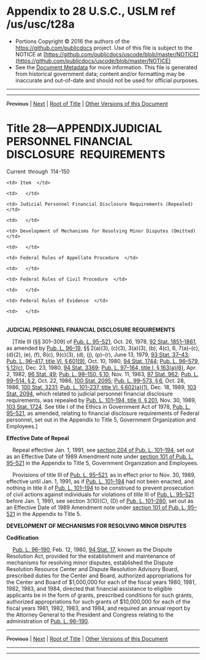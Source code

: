---
---

# Appendix to 28 U.S.C., USLM ref /us/usc/t28a

* Portions Copyright © 2016 the authors of the https://github.com/publicdocs project.
  Use of this file is subject to the NOTICE at [https://github.com/publicdocs/uscode/blob/master/NOTICE](https://github.com/publicdocs/uscode/blob/master/NOTICE)
* See the [Document Metadata](././../../..//README.md) for more information.
  This file is generated from historical government data; content and/or formatting may be inaccurate and out-of-date and should not be used for official purposes.

----------
----------

~~Previous~~ | [Next](./../../..//us/usc/t28a/courtRules1/m__us_usc_t28a_courtRules1.md) | [Root of Title](./../../../) | [Other Versions of this Document](https://publicdocs.github.io/go/links?ns=uslm&ref=%2Fus%2Fusc%2Ft28a)

# Title 28—APPENDIXJUDICIAL PERSONNEL FINANCIAL DISCLOSURE REQUIREMENTS

Current through 114-150

<table>

  <tr>

    <td> Item  </td>

    <td>   </td>

  </tr>

  <tr>

    <td> Judicial Personnel Financial Disclosure Requirements (Repealed)  </td>

    <td>   </td>

  </tr>

  <tr>

    <td> Development of Mechanisms for Resolving Minor Disputes (Omitted)  </td>

    <td>   </td>

  </tr>

  <tr>

    <td> Federal Rules of Appellate Procedure  </td>

    <td>   </td>

  </tr>

  <tr>

    <td> Federal Rules of Civil Procedure  </td>

    <td>   </td>

  </tr>

  <tr>

    <td> Federal Rules of Evidence  </td>

    <td>   </td>

  </tr>

</table>

 __JUDICIAL PERSONNEL FINANCIAL DISCLOSURE REQUIREMENTS__ 

    \[Title III (§§ 301–309) of [Pub. L. 95–521][/us/pl/95/521], Oct. 26, 1978, [92 Stat. 1851–1861][/us/stat/92/1851-1861], as amended by [Pub. L. 96–19][/us/pl/96/19], §§ 2(a)(3), (c)(3), 3(a)(3), (b), 4(c), 6, 7(a)–(c), (d)(2), (e), (f), 8(c), 9(c)(3), (d), (j), (p)–(r), June 13, 1979, [93 Stat. 37–43][/us/stat/93/37-43]; [Pub. L. 96–417, title VI, § 601(9)][/us/pl/96/417/s601/9], Oct. 10, 1980, [94 Stat. 1744][/us/stat/94/1744]; [Pub. L. 96–579, § 12(c)][/us/pl/96/579/s12/c], Dec. 23, 1980, [94 Stat. 3369][/us/stat/94/3369]; [Pub. L. 97–164, title I, § 163(a)(6)][/us/pl/97/164/s163/a/6], Apr. 2, 1982, [96 Stat. 49][/us/stat/96/49]; [Pub. L. 98–150, § 10][/us/pl/98/150/s10], Nov. 11, 1983, [97 Stat. 962][/us/stat/97/962]; [Pub. L. 99–514, § 2][/us/pl/99/514/s2], Oct. 22, 1986, [100 Stat. 2095][/us/stat/100/2095]; [Pub. L. 99–573, § 6][/us/pl/99/573/s6], Oct. 28, 1986, [100 Stat. 3231][/us/stat/100/3231]; [Pub. L. 101–237, title VI, § 602(a)(1)][/us/pl/101/237/s602/a/1], Dec. 18, 1989, [103 Stat. 2094][/us/stat/103/2094], which related to judicial personnel financial disclosure requirements, was repealed by [Pub. L. 101–194, title II, § 201][/us/pl/101/194/s201], Nov. 30, 1989, [103 Stat. 1724][/us/stat/103/1724]. See title I of the Ethics in Government Act of 1978, [Pub. L. 95–521][/us/pl/95/521], as amended, relating to financial disclosure requirements of Federal personnel, set out in the Appendix to Title 5, Government Organization and Employees.\]

 __Effective Date of Repeal__ 

    Repeal effective Jan. 1, 1991, see [section 204 of Pub. L. 101–194][/us/pl/101/194/s204], set out as an Effective Date of 1989 Amendment note under [section 101 of Pub. L. 95–521][/us/pl/95/521/s101] in the Appendix to Title 5, Government Organization and Employees.

    Provisions of title III of [Pub. L. 95–521][/us/pl/95/521], as in effect prior to Nov. 30, 1989, effective until Jan. 1, 1991, as if [Pub. L. 101–194][/us/pl/101/194] had not been enacted, and nothing in title II of [Pub. L. 101–194][/us/pl/101/194] to be construed to prevent prosecution of civil actions against individuals for violations of title III of [Pub. L. 95–521][/us/pl/95/521] before Jan. 1, 1991, see section 3(10)(C), (D) of [Pub. L. 101–280][/us/pl/101/280], set out as an Effective Date of 1989 Amendment note under [section 101 of Pub. L. 95–521][/us/pl/95/521/s101] in the Appendix to Title 5.

 __DEVELOPMENT OF MECHANISMS FOR RESOLVING MINOR DISPUTES__ 

 __Codification__ 

    [Pub. L. 96–190][/us/pl/96/190], Feb. 12, 1980, [94 Stat. 17][/us/stat/94/17], known as the Dispute Resolution Act, provided for the establishment and maintenance of mechanisms for resolving minor disputes, established the Dispute Resolution Resource Center and Dispute Resolution Advisory Board, prescribed duties for the Center and Board, authorized appropriations for the Center and Board of $1,000,000 for each of the fiscal years 1980, 1981, 1982, 1983, and 1984, directed that financial assistance to eligible applicants be in the form of grants, prescribed conditions for such grants, authorized appropriations for such grants of $10,000,000 for each of the fiscal years 1981, 1982, 1983, and 1984, and required an annual report by the Attorney General to the President and Congress relating to the administration of [Pub. L. 96–190][/us/pl/96/190].

----------

~~Previous~~ | [Next](./../../..//us/usc/t28a/courtRules1/m__us_usc_t28a_courtRules1.md) | [Root of Title](./../../../) | [Other Versions of this Document](https://publicdocs.github.io/go/links?ns=uslm&ref=%2Fus%2Fusc%2Ft28a)

----------
----------

[/us/pl/95/521]: https://publicdocs.github.io/go/links?ns=uslm&ref=%2Fus%2Fpl%2F95%2F521
[/us/stat/92/1851-1861]: https://publicdocs.github.io/go/links?ns=uslm&ref=%2Fus%2Fstat%2F92%2F1851-1861
[/us/pl/96/19]: https://publicdocs.github.io/go/links?ns=uslm&ref=%2Fus%2Fpl%2F96%2F19
[/us/stat/93/37-43]: https://publicdocs.github.io/go/links?ns=uslm&ref=%2Fus%2Fstat%2F93%2F37-43
[/us/pl/96/417/s601/9]: https://publicdocs.github.io/go/links?ns=uslm&ref=%2Fus%2Fpl%2F96%2F417%2Fs601%2F9
[/us/stat/94/1744]: https://publicdocs.github.io/go/links?ns=uslm&ref=%2Fus%2Fstat%2F94%2F1744
[/us/pl/96/579/s12/c]: https://publicdocs.github.io/go/links?ns=uslm&ref=%2Fus%2Fpl%2F96%2F579%2Fs12%2Fc
[/us/stat/94/3369]: https://publicdocs.github.io/go/links?ns=uslm&ref=%2Fus%2Fstat%2F94%2F3369
[/us/pl/97/164/s163/a/6]: https://publicdocs.github.io/go/links?ns=uslm&ref=%2Fus%2Fpl%2F97%2F164%2Fs163%2Fa%2F6
[/us/stat/96/49]: https://publicdocs.github.io/go/links?ns=uslm&ref=%2Fus%2Fstat%2F96%2F49
[/us/pl/98/150/s10]: https://publicdocs.github.io/go/links?ns=uslm&ref=%2Fus%2Fpl%2F98%2F150%2Fs10
[/us/stat/97/962]: https://publicdocs.github.io/go/links?ns=uslm&ref=%2Fus%2Fstat%2F97%2F962
[/us/pl/99/514/s2]: https://publicdocs.github.io/go/links?ns=uslm&ref=%2Fus%2Fpl%2F99%2F514%2Fs2
[/us/stat/100/2095]: https://publicdocs.github.io/go/links?ns=uslm&ref=%2Fus%2Fstat%2F100%2F2095
[/us/pl/99/573/s6]: https://publicdocs.github.io/go/links?ns=uslm&ref=%2Fus%2Fpl%2F99%2F573%2Fs6
[/us/stat/100/3231]: https://publicdocs.github.io/go/links?ns=uslm&ref=%2Fus%2Fstat%2F100%2F3231
[/us/pl/101/237/s602/a/1]: https://publicdocs.github.io/go/links?ns=uslm&ref=%2Fus%2Fpl%2F101%2F237%2Fs602%2Fa%2F1
[/us/stat/103/2094]: https://publicdocs.github.io/go/links?ns=uslm&ref=%2Fus%2Fstat%2F103%2F2094
[/us/pl/101/194/s201]: https://publicdocs.github.io/go/links?ns=uslm&ref=%2Fus%2Fpl%2F101%2F194%2Fs201
[/us/stat/103/1724]: https://publicdocs.github.io/go/links?ns=uslm&ref=%2Fus%2Fstat%2F103%2F1724
[/us/pl/95/521]: https://publicdocs.github.io/go/links?ns=uslm&ref=%2Fus%2Fpl%2F95%2F521
[/us/pl/101/194/s204]: https://publicdocs.github.io/go/links?ns=uslm&ref=%2Fus%2Fpl%2F101%2F194%2Fs204
[/us/pl/95/521/s101]: https://publicdocs.github.io/go/links?ns=uslm&ref=%2Fus%2Fpl%2F95%2F521%2Fs101
[/us/pl/95/521]: https://publicdocs.github.io/go/links?ns=uslm&ref=%2Fus%2Fpl%2F95%2F521
[/us/pl/101/194]: https://publicdocs.github.io/go/links?ns=uslm&ref=%2Fus%2Fpl%2F101%2F194
[/us/pl/101/194]: https://publicdocs.github.io/go/links?ns=uslm&ref=%2Fus%2Fpl%2F101%2F194
[/us/pl/95/521]: https://publicdocs.github.io/go/links?ns=uslm&ref=%2Fus%2Fpl%2F95%2F521
[/us/pl/101/280]: https://publicdocs.github.io/go/links?ns=uslm&ref=%2Fus%2Fpl%2F101%2F280
[/us/pl/95/521/s101]: https://publicdocs.github.io/go/links?ns=uslm&ref=%2Fus%2Fpl%2F95%2F521%2Fs101
[/us/pl/96/190]: https://publicdocs.github.io/go/links?ns=uslm&ref=%2Fus%2Fpl%2F96%2F190
[/us/stat/94/17]: https://publicdocs.github.io/go/links?ns=uslm&ref=%2Fus%2Fstat%2F94%2F17
[/us/pl/96/190]: https://publicdocs.github.io/go/links?ns=uslm&ref=%2Fus%2Fpl%2F96%2F190


